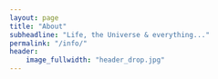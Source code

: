 ```yaml
---
layout: page
title: "About"
subheadline: "Life, the Universe & everything..."
permalink: "/info/"
header:
    image_fullwidth: "header_drop.jpg"
---
```




